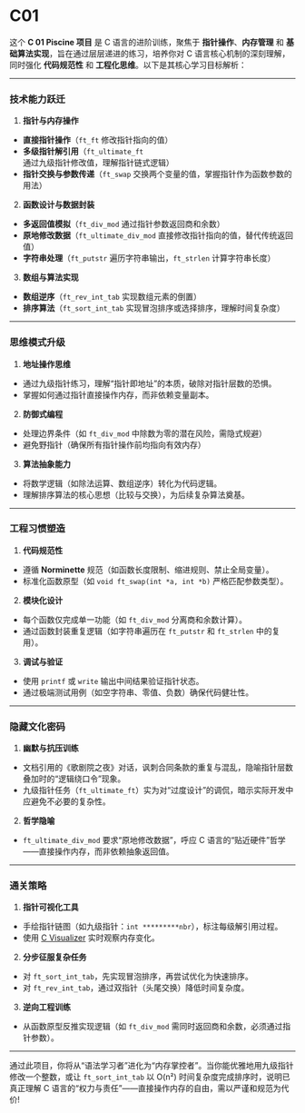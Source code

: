 # C01

这个 **C 01 Piscine 项目** 是 C 语言的进阶训练，聚焦于 **指针操作**、**内存管理** 和 **基础算法实现**，旨在通过层层递进的练习，培养你对 C 语言核心机制的深刻理解，同时强化 **代码规范性** 和 **工程化思维**。以下是其核心学习目标解析：

---

### **技术能力跃迁**
1. **指针与内存操作**
- **直接指针操作**（`ft_ft` 修改指针指向的值）
- **多级指针解引用**（`ft_ultimate_ft` 通过九级指针修改值，理解指针链式逻辑）
- **指针交换与参数传递**（`ft_swap` 交换两个变量的值，掌握指针作为函数参数的用法）

2. **函数设计与数据封装**
- **多返回值模拟**（`ft_div_mod` 通过指针参数返回商和余数）
- **原地修改数据**（`ft_ultimate_div_mod` 直接修改指针指向的值，替代传统返回值）
- **字符串处理**（`ft_putstr` 遍历字符串输出，`ft_strlen` 计算字符串长度）

3. **数组与算法实现**
- **数组逆序**（`ft_rev_int_tab` 实现数组元素的倒置）
- **排序算法**（`ft_sort_int_tab` 实现冒泡排序或选择排序，理解时间复杂度）

---

### **思维模式升级**
1. **地址操作思维**
- 通过九级指针练习，理解“指针即地址”的本质，破除对指针层数的恐惧。
- 掌握如何通过指针直接操作内存，而非依赖变量副本。

2. **防御式编程**
- 处理边界条件（如 `ft_div_mod` 中除数为零的潜在风险，需隐式规避）
- 避免野指针（确保所有指针操作前均指向有效内存）

3. **算法抽象能力**
- 将数学逻辑（如除法运算、数组逆序）转化为代码逻辑。
- 理解排序算法的核心思想（比较与交换），为后续复杂算法奠基。

---

### **工程习惯塑造**
1. **代码规范性**
- 遵循 **Norminette** 规范（如函数长度限制、缩进规则、禁止全局变量）。
- 标准化函数原型（如 `void ft_swap(int *a, int *b)` 严格匹配参数类型）。

2. **模块化设计**
- 每个函数仅完成单一功能（如 `ft_div_mod` 分离商和余数计算）。
- 通过函数封装重复逻辑（如字符串遍历在 `ft_putstr` 和 `ft_strlen` 中的复用）。

3. **调试与验证**
- 使用 `printf` 或 `write` 输出中间结果验证指针状态。
- 通过极端测试用例（如空字符串、零值、负数）确保代码健壮性。

---

### **隐藏文化密码**
1. **幽默与抗压训练**  
- 文档引用的《歌剧院之夜》对话，讽刺合同条款的重复与混乱，隐喻指针层数叠加时的“逻辑绕口令”现象。
- 九级指针任务（`ft_ultimate_ft`）实为对“过度设计”的调侃，暗示实际开发中应避免不必要的复杂性。

2. **哲学隐喻**
- `ft_ultimate_div_mod` 要求“原地修改数据”，呼应 C 语言的“贴近硬件”哲学——直接操作内存，而非依赖抽象返回值。

---

### **通关策略**
1. **指针可视化工具**
- 手绘指针链图（如九级指针：`int *********nbr`），标注每级解引用过程。
- 使用 [C Visualizer](https://pythontutor.com/c.html) 实时观察内存变化。

2. **分步征服复杂任务**
- 对 `ft_sort_int_tab`，先实现冒泡排序，再尝试优化为快速排序。
- 对 `ft_rev_int_tab`，通过双指针（头尾交换）降低时间复杂度。

3. **逆向工程训练**
- 从函数原型反推实现逻辑（如 `ft_div_mod` 需同时返回商和余数，必须通过指针参数）。

---

通过此项目，你将从“语法学习者”进化为“内存掌控者”。当你能优雅地用九级指针修改一个整数，或让 `ft_sort_int_tab` 以 O(n²) 时间复杂度完成排序时，说明已真正理解 C 语言的“权力与责任”——直接操作内存的自由，需以严谨和规范为代价!
